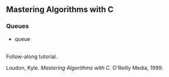 ## Mastering Algorithms with C

### Queues

* queue

<br/>Follow-along tutorial.<br/>


Loudon, Kyle. _Mastering Algorithms with C_. O'Reilly Media, 1999.